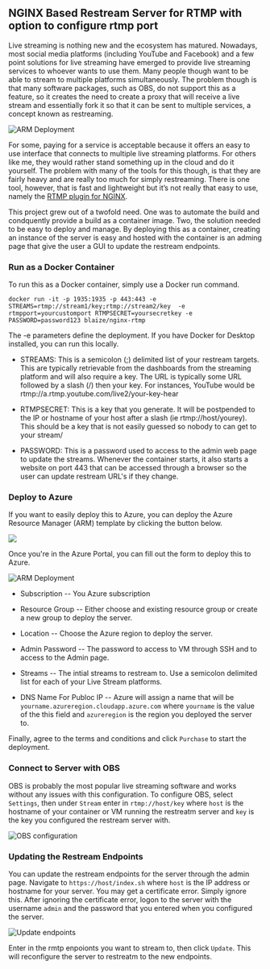 ## NGINX Based Restream Server for RTMP with option to configure rtmp port

Live streaming is nothing new and the ecosystem has matured. Nowadays, most social media platforms (including YouTube and Facebook) and a few point solutions for live streaming have emerged to provide live streaming services to whoever wants to use them. Many people though want to be able to stream to multiple platforms simultaneously. The problem though is that many software packages, such as OBS, do not support this as a feature, so it creates the need to create a proxy that will receive a live stream and essentially fork it so that it can be sent to multiple services, a concept known as restreaming.

![ARM Deployment](images/restream.png)

For some, paying for a service is acceptable because it offers an easy to use interface that connects to multiple live streaming platforms. For others like me, they would rather stand something up in the cloud and do it yourself. The problem with many of the tools for this though, is that they are fairly heavy and are really too much for simply restreaming. There is one tool, however, that is fast and lightweight but it’s not really that easy to use, namely the [RTMP plugin for NGINX](https://www.nginx.com/products/nginx/modules/rtmp-media-streaming/). 

This project grew out of a twofold need. One was to automate the build and condquently provide a build as a container image. Two, the solution needed to be easy to deploy and manage. By deploying this as a container, creating an instance of the server is easy and hosted with the container is an adming page that give the user a GUI to update the restream endpoints. 

### Run as a Docker Container

To run this as a Docker container, simply use a Docker run command.

```
docker run -it -p 1935:1935 -p 443:443 -e STREAMS=rtmp://stream1/key;rtmp://stream2/key  -e rtmpport=yourcustomport RTMPSECRET=yoursecretkey -e PASSWORD=password123 blaize/nginx-rtmp
```

The -e parameters define the deployment. If you have Docker for Desktop installed, you can run this locally.

* STREAMS: This is a semicolon (;) delimited list of your restream targets. This are typically retrievable from the dashboards from the streaming platform and will also require a key. The URL is typically some URL followed by a slash (/) then your key. For instances, YouTube would be rtmp://a.rtmp.youtube.com/live2/your-key-hear

* RTMPSECRET: This is a key that you generate. It will be postpended to the IP or hostname of your host after a slash (ie rtmp://host/yourey). This should be a key that is not easily guessed so nobody to can get to your stream/

* PASSWORD: This is a password used to access to the admin web page to update the streams. Whenever the container starts, it also starts a website on port 443 that can be accessed through a browser so the user can update restream URL's if they change.

### Deploy to Azure

If you want to easily deploy this to Azure, you can deploy the Azure Resource Manager (ARM) template by clicking the button below.

<a href="https://portal.azure.com/#create/Microsoft.Template/uri/https%3A%2F%2Fraw.githubusercontent.com%2Ftheonemule%2Fnginx-rtmp%2Fmaster%2Fazure.json" target="_blank"><img src="http://azuredeploy.net/deploybutton.png"/></a>

Once you're in the Azure Portal, you can fill out the form to deploy this to Azure.

![ARM Deployment](images/azure.png)

* Subscription -- You Azure subscription

* Resource Group -- Either choose and existing resource group or create a new group to deploy the server.

* Location -- Choose the Azure region to deploy the server.

* Admin Password -- The password to access to VM through SSH and to access to the Admin page.

* Streams -- The intial streams to restream to. Use a semicolon delimited list for each of your Live Stream platforms.

* DNS Name For Publoc IP -- Azure will assign a name that will be `yourname.azureregion.cloudapp.azure.com` where `yourname` is the value of the this field and `azureregion` is the region you deployed the server to.

Finally, agree to the terms and conditions and click `Purchase` to start the deployment.

### Connect to Server with OBS

OBS is probably the most popular live streaming software and works without any issues with this configuration. To configure OBS, select `Settings`, then under `Stream` enter in `rtmp://host/key` where `host` is the hostname of your container or VM running the restreatm server and `key` is the key you configured the restream server with.

![OBS configuration](images/obs.png)


### Updating the Restream Endpoints

You can update the restream endpoints for the server through the admin page. Navigate to `https://host/index.sh` where `host` is the IP address or hostname for your server. You may get a certificate error. Simply ignore this. After ignoring the certificate error, logon to the server with the username `admin` and the password that you entered when you configured the server.

![Update endpoints](images/admin.png)

Enter in the rmtp enpoionts you want to stream to, then click `Update`. This will reconfigure the server to restreatm to the new endpoints.
